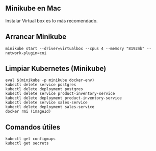 ## Minikube en Mac
Instalar Virtual box es lo màs recomendado.

## Arrancar Minikube
```shell
minikube start --driver=virtualbox --cpus 4 --memory "8192mb" --network-plugin=cni
```
## Limpiar Kubernetes (Minikube)
```shell
eval $(minikube -p minikube docker-env)
kubectl delete service postgres    
kubectl delete deployment postgres
kubectl delete service product-inventory-service      
kubectl delete deployment product-inventory-service
kubectl delete service sales-service      
kubectl delete deployment sales-service
docker rmi (imageId)
```

## Comandos útiles

```shell
kubectl get configmaps
kubectl get secrets
```

